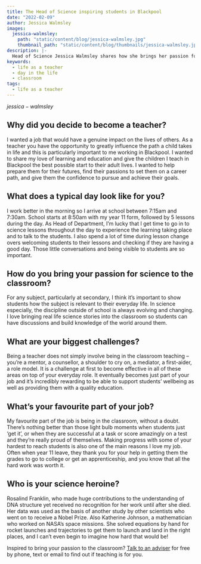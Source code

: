 ```yaml
---
title: The Head of Science inspiring students in Blackpool
date: "2022-02-09"
author: Jessica Walmsley
images:
  jessica-walmsley:
    path: "static/content/blog/jessica-walmsley.jpg"
    thumbnail_path: "static/content/blog/thumbnails/jessica-walmsley.jpg"
description: |-
  Head of Science Jessica Walmsley shares how she brings her passion for science into her Blackpool classroom and why she decided to become a teacher.
keywords:
  - life as a teacher
  - day in the life
  - classroom
tags:
  - life as a teacher
---
```


$jessica-walmsley$

## Why did you decide to become a teacher?

I wanted a job that would have a genuine impact on the lives of others. As a teacher you have the opportunity to greatly influence the path a child takes in life and this is particularly important to me working in Blackpool. I wanted to share my love of learning and education and give the children I teach in Blackpool the best possible start to their adult lives. I wanted to help prepare them for their futures, find their passions to set them on a career path, and give them the confidence to pursue and achieve their goals.

## What does a typical day look like for you?

I work better in the morning so I arrive at school between 7:15am and 7:30am. School starts at 8:50am with my year 11 form, followed by 5 lessons during the day. As Head of Department, I’m lucky that I get time to go in to science lessons throughout the day to experience the learning taking place and to talk to the students. I also spend a lot of time during lesson change overs welcoming students to their lessons and checking if they are having a good day. Those little conversations and being visible to students are so important.

## How do you bring your passion for science to the classroom?

For any subject, particularly at secondary, I think it’s important to show students how the subject is relevant to their everyday life. In science especially, the discipline outside of school is always evolving and changing. I love bringing real life science stories into the classroom so students can have discussions and build knowledge of the world around them.

## What are your biggest challenges?

Being a teacher does not simply involve being in the classroom teaching – you’re a mentor, a counsellor, a shoulder to cry on, a mediator, a first-aider, a role model. It is a challenge at first to become effective in all of these areas on top of your everyday role. It eventually becomes just part of your job and it’s incredibly rewarding to be able to support students’ wellbeing as well as providing them with a quality education.

## What’s your favourite part of your job?

My favourite part of the job is being in the classroom, without a doubt. There’s nothing better than those light bulb moments when students just ‘get it’, or when they are successful at a task or score amazingly on a test and they’re really proud of themselves. Making progress with some of your hardest to reach students is also one of the main reasons I love my job. Often when year 11 leave, they thank you for your help in getting them the grades to go to college or get an apprenticeship, and you know that all the hard work was worth it.

## Who is your science heroine? 

Rosalind Franklin, who made huge contributions to the understanding of DNA structure yet received no recognition for her work until after she died. Her data was used as the basis of another study by other scientists who went on to receive a Nobel Prize. Also Katherine Johnson, a mathematician who worked on NASA’s space missions. She solved equations by hand for rocket launches and trajectories to get them to launch and land in the right places, and I can’t even begin to imagine how hard that would be!  

Inspired to bring your passion to the classroom? [Talk to an adviser](/teacher-training-advisers) for free by phone, text or email to find out if teaching is for you.
